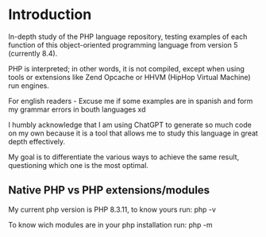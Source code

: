 # Introduction

In-depth study of the PHP language repository, testing examples of each function of this object-oriented programming language from version 5 (currently 8.4).

PHP is interpreted; in other words, it is not compiled, except when using tools or extensions like Zend Opcache or HHVM (HipHop Virtual Machine) run engines.

For english readers - Excuse me if some examples are in spanish and form my grammar errors in bouth languages xd

I humbly acknowledge that I am using ChatGPT to generate so much code on my own because it is a tool that allows me to study this language in great depth effectively.

My goal is to differentiate the various ways to achieve the same result, questioning which one is the most optimal.

## Native PHP vs PHP extensions/modules

My current php version is PHP 8.3.11, to know yours run:
php -v

To know wich modules are in your php installation run:
php -m
